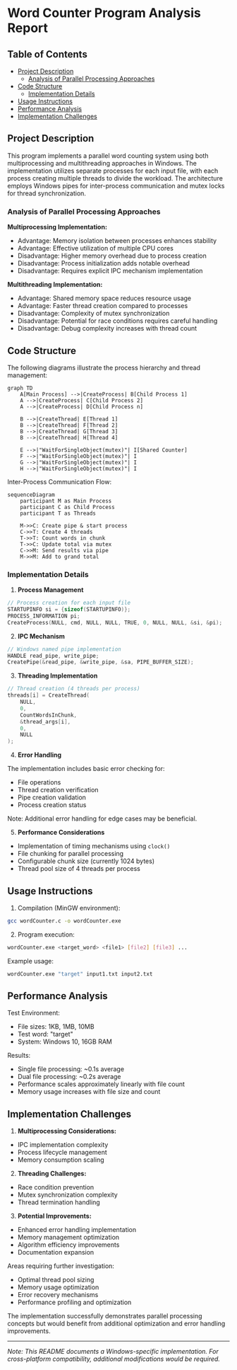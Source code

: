 # Word Counter Program Analysis Report

## Table of Contents
- [Project Description](#project-description)
  - [Analysis of Parallel Processing Approaches](#analysis-of-parallel-processing-approaches)
- [Code Structure](#code-structure)
  - [Implementation Details](#implementation-details)
- [Usage Instructions](#usage-instructions)
- [Performance Analysis](#performance-analysis)
- [Implementation Challenges](#implementation-challenges)

## Project Description

This program implements a parallel word counting system using both multiprocessing and multithreading approaches in Windows. The implementation utilizes separate processes for each input file, with each process creating multiple threads to divide the workload. The architecture employs Windows pipes for inter-process communication and mutex locks for thread synchronization.

### Analysis of Parallel Processing Approaches

**Multiprocessing Implementation:**
- Advantage: Memory isolation between processes enhances stability
- Advantage: Effective utilization of multiple CPU cores
- Disadvantage: Higher memory overhead due to process creation
- Disadvantage: Process initialization adds notable overhead
- Disadvantage: Requires explicit IPC mechanism implementation

**Multithreading Implementation:**
- Advantage: Shared memory space reduces resource usage
- Advantage: Faster thread creation compared to processes
- Disadvantage: Complexity of mutex synchronization
- Disadvantage: Potential for race conditions requires careful handling
- Disadvantage: Debug complexity increases with thread count

## Code Structure

The following diagrams illustrate the process hierarchy and thread management:

```mermaid
graph TD
    A[Main Process] -->|CreateProcess| B[Child Process 1]
    A -->|CreateProcess| C[Child Process 2]
    A -->|CreateProcess| D[Child Process n]
    
    B -->|CreateThread| E[Thread 1]
    B -->|CreateThread| F[Thread 2]
    B -->|CreateThread| G[Thread 3]
    B -->|CreateThread| H[Thread 4]
    
    E -->|"WaitForSingleObject(mutex)"| I[Shared Counter]
    F -->|"WaitForSingleObject(mutex)"| I
    G -->|"WaitForSingleObject(mutex)"| I
    H -->|"WaitForSingleObject(mutex)"| I
```

Inter-Process Communication Flow:

```mermaid
sequenceDiagram
    participant M as Main Process
    participant C as Child Process
    participant T as Threads
    
    M->>C: Create pipe & start process
    C->>T: Create 4 threads
    T->>T: Count words in chunk
    T->>C: Update total via mutex
    C->>M: Send results via pipe
    M->>M: Add to grand total
```

### Implementation Details

1. **Process Management**
```c
// Process creation for each input file
STARTUPINFO si = {sizeof(STARTUPINFO)};
PROCESS_INFORMATION pi;
CreateProcess(NULL, cmd, NULL, NULL, TRUE, 0, NULL, NULL, &si, &pi);
```

2. **IPC Mechanism**
```c
// Windows named pipe implementation
HANDLE read_pipe, write_pipe;
CreatePipe(&read_pipe, &write_pipe, &sa, PIPE_BUFFER_SIZE);
```

3. **Threading Implementation**
```c
// Thread creation (4 threads per process)
threads[i] = CreateThread(
    NULL, 
    0,
    CountWordsInChunk,
    &thread_args[i],
    0,
    NULL
);
```

4. **Error Handling**

The implementation includes basic error checking for:
- File operations
- Thread creation verification
- Pipe creation validation
- Process creation status

Note: Additional error handling for edge cases may be beneficial.

5. **Performance Considerations**
- Implementation of timing mechanisms using `clock()`
- File chunking for parallel processing
- Configurable chunk size (currently 1024 bytes)
- Thread pool size of 4 threads per process

## Usage Instructions

1. Compilation (MinGW environment):
```bash
gcc wordCounter.c -o wordCounter.exe
```

2. Program execution:
```bash
wordCounter.exe <target_word> <file1> [file2] [file3] ...
```

Example usage:
```bash
wordCounter.exe "target" input1.txt input2.txt
```

## Performance Analysis

Test Environment:
- File sizes: 1KB, 1MB, 10MB
- Test word: "target"
- System: Windows 10, 16GB RAM

Results:
- Single file processing: ~0.1s average
- Dual file processing: ~0.2s average
- Performance scales approximately linearly with file count
- Memory usage increases with file size and count

## Implementation Challenges

1. **Multiprocessing Considerations:**
- IPC implementation complexity
- Process lifecycle management
- Memory consumption scaling

2. **Threading Challenges:**
- Race condition prevention
- Mutex synchronization complexity
- Thread termination handling

3. **Potential Improvements:**
- Enhanced error handling implementation
- Memory management optimization
- Algorithm efficiency improvements
- Documentation expansion

Areas requiring further investigation:
- Optimal thread pool sizing
- Memory usage optimization
- Error recovery mechanisms
- Performance profiling and optimization

The implementation successfully demonstrates parallel processing concepts but would benefit from additional optimization and error handling improvements.

---
*Note: This README documents a Windows-specific implementation. For cross-platform compatibility, additional modifications would be required.*